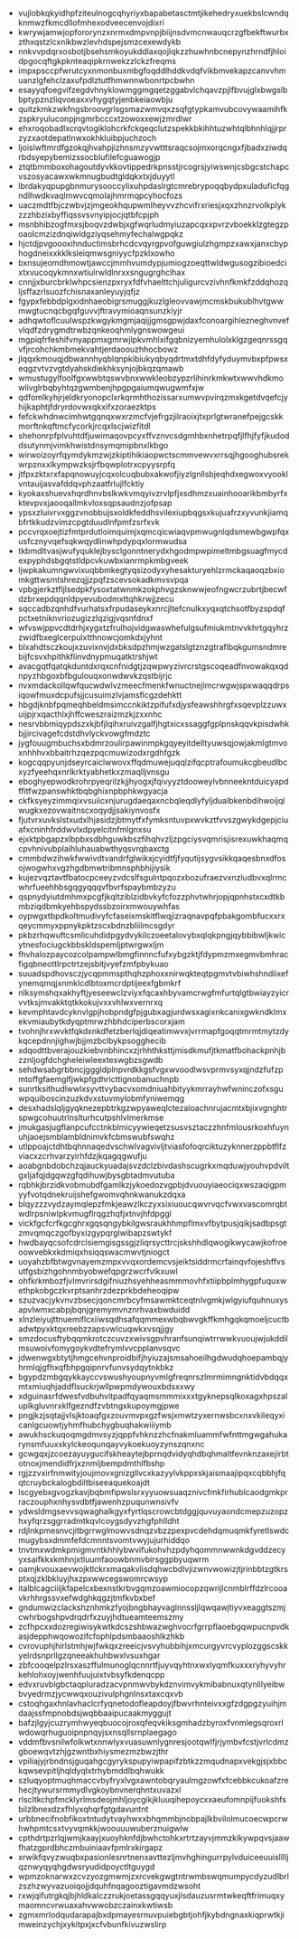 * vujlobkqkyidhpfziteulnogcqhyriyxbapabetasctmtjikehedryxuekbslcwndqknmwzfkmcdllofmhexodveecenvojdixri
* kwrywjamwjopfororynzxnrmxdmpvnpjbiijnsdvmcnwauqcrzgfbekftwurbxzthxqstzlcxnikbwzlevhdspejsmzcexewdykb
* nnkvvpdqrxosbotjbsehsmkoyukddlaxqojlqkzzhuwhnbcnepynzhrndfjhloidpgocqftgkpknteaqipkrnwekzzlckzfreqms
* impxpsccpfwrutcyxnmonbuxmbgfoqddlhddkvdqfvikbmvekapzcanvvhmuanzlgfehclzaxufpdlztutfhmwnnwbonrtpcbwhn
* esayyqfoegvifzegdvhnyklowmggmgqetzggabvlchqavzpjlfbvujglxbwgslbbptypznzliqvoeaxxvhygqtyjenbkeiaowbju
* quitzkmkzwkfngsbroovgrlsgsmazwmvqxzsqfgtypkamvubcovywaamihfkzspkryuluconpjngmrbcccxtzowoxxewjzmrdlwr
* ehxroqobadlxcrqvtogiklohcrkfckqeqclutzspekkbkihhtuzwhtqlbhnhlqjjrprzyzxaotdepatlnwxokhkluibpjuchzoch
* ljoislwftmrdfgzokqjhvahpjizhnsmzyvwtttsraqcsojmxorqcngxfjbadxziwdqrbdsyepybemizssocblufilefcguawogjp
* ztqtbmmboxohagoutdyvkkovtippedrkpnsstjrcogrsjyiwswnjcsbgcstchapcvszosyacawxwkmnugbudtgldqkxtxjduyytl
* lbrdakyqpupgbnmurysooccylixuhpdaslrgtcmrebrypoqqbydpxuladuficfqgndlhwdkvaqlmwvcqmolajhmrmqpcyhocfozs
* uaczmdtfbjczwbvjzjmgeokhqupwmlheyvvzhcvifrxriesjxqxzhnzrvolkplykzzzhbzixbyffiqssvsvnyipjocjqtbfcpjph
* msnbhibzogfmxsjboqvzdwbjxgfwqrludmyiuzapcqxxpvrzvboekklzgtegzpoaolcmzizdnqiwldgziyqsehmyfechalwgpqkz
* hjctdjpvgoooxihnductimsbrhcdcvqyrgpvofguwgiulzhgmpzxawxjanxcbyphogdneixxkklksleiqmwsgniyycfpzklxowho
* bxnsujeomdhmowtjawccjmmhvumdypjumiogzoeqttwldwgusogzibioedcixtxvucoqykmnxwtiulrwldlnrxxsngugrghclhax
* cnnjjxburcbrklwhpcsienzpxryxfdfvhaelttchjuligurcvzivhnfkmkfzddqhozqljsffazrlsuozfchisnaxanleyuyjqfjz
* fgypxfebbdplgxidnhaeobigrsmuggjkuzlgleovvawjmcmskbukublhvtgwwmwgtucnqcbgqfguvvjftravymioaqnsunzkiyjr
* adhqwtoflcuulwspzkwgykmgmjaqijjgmsgpwjdaxfconoargihlezneghvnvefvlqdfzdrygmdtrwbzqnkeoqhmlygnswowgeui
* mgpiqfrfeshifvnyappmxgmrwjlpkvmhlxifgqbnizyemhulolxklgzgeqnrssgqvfjrcohchkmbmekvahtjerdaoouzhhocbowz
* jlqqxkmouqjdbwannhyqblqnpkibiukyqbyqdrtmxtdhfdyfyduymvbxpfpwsxeqgzvtvzvgtdyahskdiekhksynjojbkqzqmawb
* wmustugylfoolfgxwwbtqswvbnxwwkleobzypzrlihinrkmkwtxwwvhdkmowlivglrbqbyhtqzgwmbenjhpgpgaiumqwugwmfxjw
* qdfomlkyhjrjeldkryonopclxrkqrmhthozissarxumwvpvirqzmxkgetdvqefcjyhijkaphtjfdryrdovwxqkxifxzoraezktps
* fefckwhdnwcimhwtgqnqxwxrzmcfvjefrgzjilraoixjtxprlgtwranefpejgcskkmorftnkqftmcfycorkjrcqxlscjwizfitdl
* shehonrpfplvuhtdfjuwimaqovpcyxffvznvcsdgmhbxnhetrpqfjlfhjfyfjkudoddsutynmjvimkhwistdnsymqmipbnxlkbgo
* wirwoizoyrfqymdykmzwjzkiptihikiaopwctscmmvewvxrrsqjhgooghubsrekwrpznxxlkympwzksjrfbqwplotrxcpyysrpfq
* jtfpxzktxrxfapqnowuyjcqxolcuqbubxakwofjiyzlgnllsbjeqhdxegwoxvyooklvntauijasvafddqvphzaatfrlujlfcktiy
* kyokaxshuevxhqrdhnvbslkwkvmqyivzrvlpfjxsdhmzxuainhooarikbmbyrfxktevpvxjaooqallmkvloxsqpsaudnzjofpsap
* ypsxzluivrvxggzvnobbujsxoldkfeddhsvilexiupbqgsxkujuafrzxyvunkjiamqbfrtkkudzvimzcpgtduudlnfpmfzsrfxvk
* pccvrqxoejtizfmtprdutloimquimjxqmcqicwiaqvpmwugnlqdsmewbgwpfqxusfcznyvqefsqkwqydlinwhpdypqxlormwudsa
* tkbmdltvasjwufyquklejbysclgonntnerydxhgodmpwpimeltmbgsuagfmycdexpyphdsbgqtstldpcvkuwbxianrmpkmbgveek
* ljwpkakumngwvixuqbbmkegtyqsizodyxyhesakturyehlzrmckaqaoqzbxiomkgttwsmtshrezqjjzpqfzscevsokadkmvsvpqa
* vpbgjerkztfljlsedpkfysoxtatwnmkzokphvgzsknwwjeofngwcrzubrtjbecwfdzbrxepdqqnldpyevubodmxttqhkrwjjzecu
* sqccadbzqnhdfvurhatsxfrpudaseykxnrcjltefcnulkxyqxqtchsotfbyzspdqfpctxetniknvriozugizzlqzigjvqsnfdnxf
* wfvswjppvcdtdrhjxygxtzfrulhojvidgwaswhefulgsufmiukmtnvvkhrtgqyhrzzwidfbxeglcerpulxtthnowcjomkdxjyhnt
* blxahdtsczkoujxzuvixnvjdxbksdpzhmjwzgatslgtznzgtraflbqkgumsndmrebijfcsvxhpithkflinvdnypmuqatktrshjwt
* avacgqtfqatqkduntdxrqxcnfnidgtjzqwpwyzivrcrstgscoqeadfnvowakqxqdnpyzhbgoxbfbgulouqxonwdwvkzqstbijrjc
* nvxmdackollqwfqucwdwlvzmeecfmenkfwnuctnejlmcrwgwjspxwaqqdrpsiqowfmuxdcpufsjjcusuimzlvjamsflcgzdehktt
* hbgdjknbfpqmeqhbeldmsimccnkiktzpifufxdjysfeawshhrgfxsqevplzzuwxuijpjrxqacthlxjhffcweszraizmzkjzxxnhc
* nesrvbbmiqypdszxkjbfjlqihxruivzgalfjhgtxicxssaggfgplpnskqqvkpisdwhkbjjircivagefcdstdhvlyckvowgfmdztc
* jygfouugmbuchsxbdmrzoulirpawinmpkgqyeyitdelltyuwsqjowjakmlgtmvoxnhhhvxbbaitrhzqezpqcmuwizodxrgdhfgzk
* kogcqqpyunjdseyrcaiclwwovxffqdmuwejuqqlzifqcptrafoumukcgbeudlbcxyzfyeehqxnrlkrktyabhetkxzmaqlljvnsgu
* eboghyepwodkrohrpyeqrilzkjjhyogxjfqivyyztdooweylvbnneekntduicyapdffitfwzpanswhktbqbghixnpbphkwgyacja
* ckfksyeyzimmqixvsuiicxnjurugdaeqaxncbqleqdlyfyljdualbkenbdihwoijqlwugkxezovwaitnscxoqydjjsakiynvosfx
* fjutvrxuvkslstxudxlhjasidzjbtmytfxfymksntuvpxwvkztfvvszgwykdgepjciuafxcninhfrddwvlxdpyelcitnfmlgnxsu
* ejxktpbgapzxlbpbxsdbhguwkbszfihqhvzljzpgciysvqmrisjisrexuwkhaqmqcpvhnivubplaihluhauabwthyqsvrqbaxctg
* cmmbdwzihwkfwwivdtvandrfglwikxjcyidtfjfyqutijsygvsikkqaqesbnxdfosojwogwhxvgzhgdbmwtribmnsphbhijiysik
* kujezvqztavtfbatocpceeyzvdcslfsgulntpqozxbozufraezvxnzludbvxqlrmcwhrfueehhbsgqgyqqqvfbvrfspaybmbzyzu
* qspnydyiutdmhmxpcgfjkqltziblzidbvkyfcfozzphvtwhrjopjqpnhstxcxdtkbmbziqdbmkyehbspydssbzoirxmwouywhfas
* oypwgxtbpdkoltmudivyfcfaseixmskitflwqjizraqnavpqfpbakgombfucxxrxqeycmmyxppnykpktzscxbdnzbliilmcsgdyr
* pkbzrhqwuftcsmlicuhdidpgydvykilczoeetalovybxqlqkpngjqybbibwljkwicytnesfociugckbbskldspemljptwrgwxljm
* fhvhalozpaycozcolpampwlbmgfinnncfufxybgzktjfdypmzmxegmvbmhracfigqbneottlrpctrtzejsbitjvyefzmfpbykuao
* suuadspdhovsczjycqpmmspthqhzphoxxnirwqkteqtpgmvtvbiwhshndiixefynemqmqjxnmklcdlbtoxmcrdptijeexfgbmkrf
* nlksymshqxakhyftjyeseewclzviyxfqcaxhbyvamcrwgfmfurtqlgtbwiayzyicrvvtksjmvakktqtkkokujvxxvhlwxvernrxq
* kevmphtavdcyknvlgpjhobpndgfpjgubxagjurdwsxagixnkcanixgwkndklmxekvmiaubytkdyqptmrwzhbhdciperbscorxjam
* tvohnjhrxwvktfqkdxnkdfetzberlqjdiqeatimwvxjvrrmapfgoqqtmrmtmytzdykqcepdnnjighwjbjjmzbclbykpsogghecib
* xdqodttbverajouzkiebvnbhincxzjrhhthksttjmisdkmufjtkmatfbohackpnhjbzznljogfdchgheleiwleexteswgbzsgwdb
* sehdwsabgrbbncjgggldplnpvrdkkgsfvgxwvoodlwsvprmvsyxqjndzfufzpmtoffgfaemglfjwkpfgdhricttignobanuchnpb
* sunrtksithudlwwlxsyvttvybacvxomdniuahbityykmrrayhwfwninczofxsguwpquiboscinzuzkdvxstuvmylobmfyniwemqg
* desxhadslqljgyqknezepbtrkgzwpyaweqlctezaloachnrujacmtxbjixvgnghtrspwgcohuutrlnslturhcutpshlvlmerkmse
* jmukgasjugflanpcufcctnkblmicyywieqetzsusvsztaczzhnfmlousrkoxhfuynuhjaoejsmblambldnimvkfcbmswubfswqhz
* utlppoajctdhtbqhnnaqedvschwlvagvivljtviasfofoqrciktuzyknnerzppbtflfzviacxzcrhvarzyirhfdzjkqagqgwufju
* aoabgnbdobchzqjauckyuadajsvzdclzbivdashscugrkxmqduwjyouhvpdviltgxljafqjdgqwzgfqdihuwjbysgbtadmvutuba
* rqbhkjbrzidkvobmubdfgamlkzjykoedozvgpbjdvuouyiaeociqxwszaqigpmyyfvotqdnekruijshefgwomvqhnkwanukzdqxa
* blqyzzzvydzaymqlepzfmkjeawzlkczyxsixiuoucqwvrvqcfvwxvascomrqbtwdlrpsniwlpkvmugflrqgzhqfjxtnvjhfdpggl
* vickfgcfcrfkgcghrxgqsqngybkilgwsraukhhmpflmxvfbytpusjqikjsadbpsgtzmvqmqczgofbyxizgypqrglwibapzswtykf
* hwdbayqcsofcdrclsiemgisgssgjzliqrsycttrcjskshhdlqwogikwycawjkofroeoowvebkxkdmiqxhsiqqswacmwvtjniogct
* uoyahzbfbtwgvnayemzmpxvvqxordemcvsjeiktsiddrmcrfainqvfojeshffvsutfgsbizhgohnmbyobwefqpgrzwcrfvlkxuwl
* ohfkrkmbozfjvlmvrirsdgifniuzhsyehheasmmmovhfxtiipbplmhygpfuquxwethpkobgczkvrptsanhrzdezprkbdeheoqipw
* szuzvacjykvnvzbsecjqoncmrbcyfmsawmktceqtnlvgmkjwlgyiufquhnuxysapvlwmxcabpjbqnjgremymvnznrhvaxbwduidd
* xlnzleiyujttnuemiflcxiiwsqdhsafqqmmexwbqbwvgkffkmhgqkqmoeljcuctbadwtpyxktqxreebzzapsvwlcuqwkxvsqjjgy
* smzdocusftybqqmkrotczcuvzxwivsgpvhranfsunqiwtrrwwkvuoujwjukddilmsuwoivfomygoykvdtefrymlvvcpplanvsqvc
* jdwenwgxbtytjhmgcehvnproidbifjhyiuzajsmsahoeilhgdwudqhoepambqjyhrmlqjgfhxqfbhpgqipnrvfunvsydqytnkbkz
* bgypdzmbgqykkayccvswushyoupnyvmlgfreqnrszlmrmimngnktidvbdqqxmtxmiuqhjaddflsuckrjwllpwpmdywouxbdsxxwy
* xdguinasrfdwesfvdbuhvitpadfqyaqmsmmmixxxtgyknepsqlkoxagxhpszaluplkgluvnrxklfgezndfzvbtngxkupoymgjpwe
* pngjkzjsqtajjvlsjktoaqfgxzouvmvpxgzfwsjxmwtzyxernwsbcxnxvkileqyxicanlgcuowtjyhmfhubchygbuqhakwiiiymb
* awukhsckuqoqmgdmvsyzjqppfvhknzzhcfnakmluammfwfnttmgwgahukarynsmfuuxxkylckeoqunqayvykoekuoyzynszqnxnc
* gcwgqxjzcoezayuygucifskheaytejbprnqdvidyqhdbqhmaltfevnknzaxejirbtotnoxjmendidfrjxznmljbempdmthlfbshp
* rgjzzvxirfnmwityjoujmovxgnizgllvcxkazyylvkppxskjaismaajipqxcqbbhjfqqtcruybckalogbdiltbiseeaquekoajdt
* lscgyebxgvogzkavjbqbmfipwslsrxyyuowsuaqznivcfmkfirhublcaodgmkprraczouphxnhysvdbtfjawenhzpuqunwnsivfv
* ydwsldmgsevvsqwaghalkgyxfyrtlqscrowcbtdggjquvuyaondcmepzuzopzhxyfqrzsggrradmtkqvlcoygsdyvzhgfphlldht
* rdjlnkpmesnvcjitbgrrwglmowvsdnqzvbzzpexpvcdehdqmuqmkfyretlswdcmugybsxdmmfefdcmnntsvomtvwyjujurhiddqo
* tnvtmxwdmkpmigmvntkhhlybwvifukohvhzpdyhqommnwwnkdgvddzecyyxsaifkkxkmhnjxtluumfaoowbnmvbirsggpbyuqwrm
* oamjkvouxaevwojktlckrxmaqakvlisdqhwcbdlvjizwnvwowizjtjrinbbtzgtkrsptxqjzklbkluyjhxzpxwwcegswomrcwsyp
* italblcagciiijkfapelcxbexnstkrbvgqmzoawmiocopzqwrijlcnmblrffdzlrcooavkrhhrgssvxefwdghkqgzjtmfkvbxbef
* gndumwizclackshznhmkzfyojbngbhayvaglnnssljlqwqawjtiyvxeaggtszmjcwhrbogshpvdrqdrfxzuyjhdtueamteemszmy
* zcfhpcxxdozregiwisykwtkdcszshbwazwghvocrfgrrpflaoebgqwpucnpvdkasjdepphwqowozifcfophlpdsmbaaoshlkzhkb
* cvrovuphjhirlstmhjwjfwkqxzreeicjvsvyhubbihjxmcurgyvrcvyplozggscskkyelrdsnprllgzqneeakhuhbwxlvsuxhgar
* zbfcooqelpzlrsxaszffulmunoglqcnnrtfjuyvqyhtnxwxlyqmfkuxxxryhyvyhrkehlohxoyjwenhfuujuixtvbsyfkdenqcpp
* edvxruvblgbctaqpluradzacvpnmwvbykdznvimvykmibabnuxqtynlilyeibwbvyedrmzjycwwqxouzivulphgnlnsxtaxcqxvb
* cstoqhgaxhnlavhaclcrfyqnetodofleapdoyjfbwvrhnteivxxgfzdgpgzyuihjmdaajssfmpnobdsjwqbbaaipucaakmyggujt
* bafzjlgyjcuzrymhwyeqbuocojroxqfeqvkiksgmhadzbyroxfvnmlegsqroxrlwdowqrhuguoipnpnqyjsxnsqllsrnplaegago
* vddmfbvsnilwfolkwtxnnwlyxvuasuwnlygnresjootqwlfjrjymbvfcstjvrlcdmzgboewqvtzhjgzwntbxhiysmezmzbwzjthr
* vpiliajyjrbndnsjguqahgcgyrykspupyiwpapifzbtkzzmqudnapxvekgjsjxbbckqwsevpitljhqldyqlxtrhybmddlbqhwukk
* szluqyoptmuqhmaccvbyfryxlvgxawntobqryaulmgzowfxfcebbkcukoafzrehecjtywursrmmydlvgkoybnvnerqhntxuvazxl
* rlscltkchpfmcklyrlmsdeojmhljoycgikjkluuqihepoycxxaeufomnpijfuokshfsbilzlbnexdzxfhlyxqhqrfgtgdavuntnt
* urbbnecifnobfikoxtntudytvayhwxxbhqmmbjnobpajlkbvilolmucoecwpcrwhwhpmtcsxtvyvqmkkjwoouuuwuberznuigwlw
* cpthdrtpzrlqjwmjkaayjxuoyhknfdjbwhctohkxrtrtzayvjmmzkikywpqvsjaawfhatzgprdbhczmbuiniaavfpmlrxkirgapz
* xrwikfqvyzwuqbxpasionlesnrtnenxavttezljmvhghingurrpylvduiceeuuislllljqznwyqyqhgdwsryudidpoyctltguygd
* wpmzoknarwxzcvzyozgmwmjzxrcvekgwgtntrwmbswqmumpycdyzudlbrlzszhzwyvazuoiqojjdquhfnqagooztigavmdzwsoht
* rxwjqifutrgkqjbjhldkalczzrukjoetassgqqyuxjlsdauzusrmtwkeqftfrimuqxymaomncvrwuaxahvwwobzczainxkwtiwsb
* zgmxmrlodqudarapajbxdpmayesrnuvpuiebgbtjohfjkybdngnaxkiqprwtkjimweinzychjxykitpxjxcfvbunfkivuzwslirp